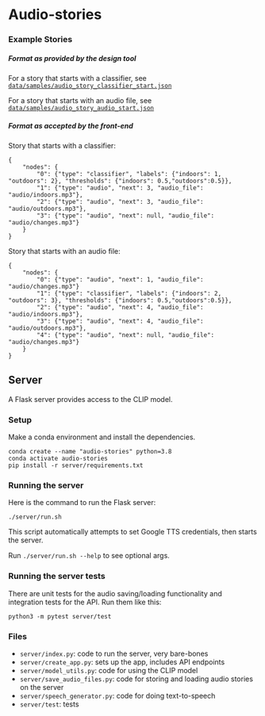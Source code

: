 # Audio-stories

### Example Stories

##### Format as provided by the design tool

For a story that starts with a classifier, see [`data/samples/audio_story_classifier_start.json`](data/samples/audio_story_classifier_start.json)

For a story that starts with an audio file, see [`data/samples/audio_story_audio_start.json`](data/samples/audio_story_audio_start.json)

##### Format as accepted by the front-end

Story that starts with a classifier:
```
{
    "nodes": {
        "0": {"type": "classifier", "labels": {"indoors": 1, "outdoors": 2}, "thresholds": {"indoors": 0.5,"outdoors":0.5}},
        "1": {"type": "audio", "next": 3, "audio_file": "audio/indoors.mp3"},
        "2": {"type": "audio", "next": 3, "audio_file": "audio/outdoors.mp3"},
        "3": {"type": "audio", "next": null, "audio_file": "audio/changes.mp3"}
    }
}
```
Story that starts with an audio file:
```
{
    "nodes": {
        "0": {"type": "audio", "next": 1, "audio_file": "audio/changes.mp3"}
        "1": {"type": "classifier", "labels": {"indoors": 2, "outdoors": 3}, "thresholds": {"indoors": 0.5,"outdoors":0.5}},
        "2": {"type": "audio", "next": 4, "audio_file": "audio/indoors.mp3"},
        "3": {"type": "audio", "next": 4, "audio_file": "audio/outdoors.mp3"},
        "4": {"type": "audio", "next": null, "audio_file": "audio/changes.mp3"}
    }
}
```

## Server

A Flask server provides access to the CLIP model.

### Setup

Make a conda environment and install the dependencies.

```
conda create --name "audio-stories" python=3.8
conda activate audio-stories
pip install -r server/requirements.txt
```

### Running the server

Here is the command to run the Flask server: 

```
./server/run.sh
```

This script automatically attempts to set Google TTS credentials, then starts the server.

Run `./server/run.sh --help` to see optional args.

### Running the server tests 

There are unit tests for the audio saving/loading functionality and integration tests for the API. Run them like this: 

`python3 -m pytest server/test`

### Files

- `server/index.py`: code to run the server, very bare-bones
- `server/create_app.py`: sets up the app, includes API endpoints
- `server/model_utils.py`: code for using the CLIP model 
- `server/save_audio_files.py`: code for storing and loading audio stories on the server
- `server/speech_generator.py`: code for doing text-to-speech
- `server/test`: tests

